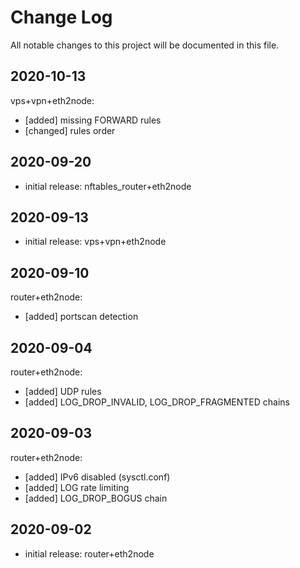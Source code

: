 # Change Log

All notable changes to this project will be documented in this file.

## 2020-10-13

vps+vpn+eth2node:
- [added] missing FORWARD rules
- [changed] rules order

## 2020-09-20

- initial release: nftables_router+eth2node

## 2020-09-13

- initial release: vps+vpn+eth2node

## 2020-09-10

router+eth2node:
- [added] portscan detection

## 2020-09-04

router+eth2node:
- [added] UDP rules
- [added] LOG_DROP_INVALID, LOG_DROP_FRAGMENTED chains

## 2020-09-03

router+eth2node:
- [added] IPv6 disabled (sysctl.conf)  
- [added] LOG rate limiting
- [added] LOG_DROP_BOGUS chain

## 2020-09-02

- initial release: router+eth2node
